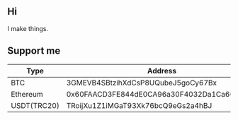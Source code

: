 ## Hi

I make things.

## Support me 

| Type | Address |
| --- | --- |
| BTC | 3GMEVB4SBtzihXdCsP8UQubeJ5goCy67Bx |
| Ethereum | 0x60FAACD3FE844dE0CA96a30F4032Da1Ca6043358 |
| USDT(TRC20) | TRoijXu1Z1iMGaT93Xk76bcQ9eGs2a4hBJ |
